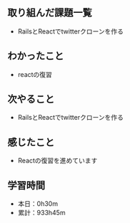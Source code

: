 ## 取り組んだ課題一覧
- RailsとReactでtwitterクローンを作る
## わかったこと
- reactの復習
## 次やること
- RailsとReactでtwitterクローンを作る
## 感じたこと
- Reactの復習を進めています
## 学習時間
- 本日：0h30m
- 累計：933h45m

